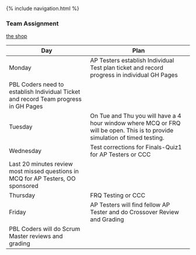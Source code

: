 {% include navigation.html %}

### Team Assignment

[the shop](https://gracele246.github.io/theshop/)

Day | Plan |
-------------  | -------------- |
Monday  | AP Testers establish Individual Test plan ticket and record progress in individual GH Pages
PBL Coders need to establish Individual Ticket and record Team progress in GH Pages | 
Tuesday  | On Tue and Thu you will have a 4 hour window where MCQ or FRQ will be open. This is to provide simulation of timed testing. |
Wednesday | Test corrections for Finals-Quiz1 for AP Testers or CCC
Last 20 minutes review most missed questions in MCQ for AP Testers, OO sponsored |
Thursday | FRQ Testing or CCC | 
Friday | AP Testers will find fellow AP Tester and do Crossover Review and Grading
PBL Coders will do Scrum Master reviews and grading | 

